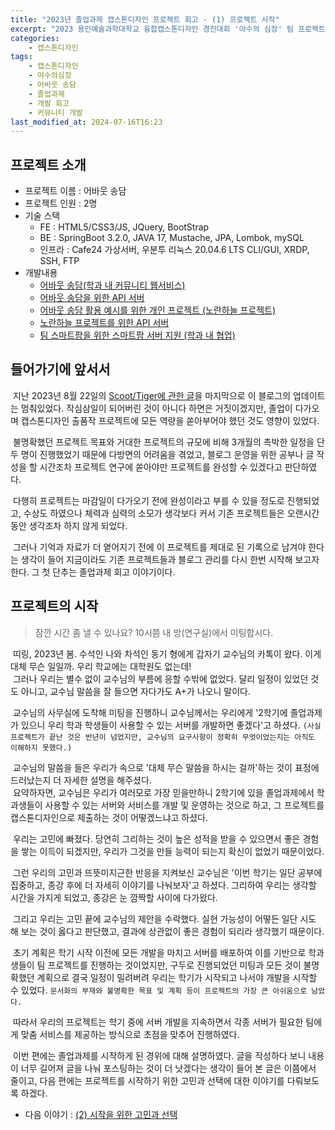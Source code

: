 ```yaml
---
title: "2023년 졸업과제 캡스톤디자인 프로젝트 회고 - (1) 프로젝트 시작"
excerpt: "2023 용인예술과학대학교 융합캡스톤디자인 경진대회 '야수의 심장' 팀 프로젝트 회고"
categories:
    - 캡스톤디자인
tags:
    - 캡스톤디자인
    - 야수의심장
    - 어바웃 송담
    - 졸업과제
    - 개발 회고
    - 커뮤니티 개발
last_modified_at: 2024-07-16T16:23
---
```


## 프로젝트 소개

* 프로젝트 이름 : 어바웃 송담
* 프로젝트 인원 : 2명
* 기술 스택
    * FE : HTML5/CSS3/JS, JQuery, BootStrap
    * BE : SpringBoot 3.2.0, JAVA 17, Mustache, JPA, Lombok, mySQL
    * 인프라 : Cafe24 가상서버, 우분투 리눅스 20.04.6 LTS CLI/GUI, XRDP, SSH, FTP
* 개발내용
    * [어바웃 송담(학과 내 커뮤니티 웹서비스)](https://github.com/godokan/ccsYasu)
    * [어바웃 송담을 위한 API 서버](https://github.com/godokan/ccsApi)
    * [어바웃 송담 활용 예시를 위한 개인 프로젝트 (노란하늘 프로젝트)](https://github.com/godokan/YellowSky)
    * [노란하늘 프로젝트를 위한 API 서버](https://github.com/godokan/YellowSkyAPI)
    * [팀 스마트팜을 위한 스마트팜 서버 지원 (학과 내 협업)](https://github.com/godokan/SmartFarm)

## 들어가기에 앞서서

&nbsp;지난 2023년 8월 22일의 [Scoot/Tiger에 관한 글](https://godokan.github.io/개발이야기/Scott-Tiger/)을 마지막으로 이 블로그의 업데이트는 멈춰있었다. 작심삼일이 되어버린 것이 아니다 하면은 거짓이겠지만, 졸업이 다가오며 캡스톤디자인 출품작 프로젝트에 모든 역량을 쏟아부어야 했던 것도 영향이 있었다.

&nbsp;불명확했던 프로젝트 목표와 거대한 프로젝트의 규모에 비해 3개월의 촉박한 일정을 단 두 명이 진행했었기 때문에 다방면의 어려움을 겪었고, 블로그 운영을 위한 공부나 글 작성을 할 시간조차 프로젝트 연구에 쏟아야만 프로젝트를 완성할 수 있겠다고 판단하였다.

&nbsp;다행히 프로젝트는 마감일이 다가오기 전에 완성이라고 부를 수 있을 정도로 진행되었고, 수상도 하였으나 체력과 심력의 소모가 생각보다 커서 기존 프로젝트들은 오랜시간 동안 생각조차 하지 않게 되었다.

&nbsp;그러나 기억과 자료가 더 옅어지기 전에 이 프로젝트를 제대로 된 기록으로 남겨야 한다는 생각이 들어 지금이라도 기존 프로젝트들과 블로그 관리를 다시 한번 시작해 보고자 한다. 그 첫 단추는 졸업과제 회고 이야기이다.

## 프로젝트의 시작

> 잠깐 시간 좀 낼 수 있나요? 10시쯤 내 방(연구실)에서 미팅합시다.

&nbsp;띠링, 2023년 봄. 수석인 나와 차석인 동기 형에게 갑자기 교수님의 카톡이 왔다. 이게 대체 무슨 일일까. 우리 학교에는 대학원도 없는데!
<br/>&nbsp;그러나 우리는 별수 없이 교수님의 부름에 응할 수밖에 없었다. 달리 일정이 있었던 것도 아니고, 교수님 말씀을 잘 들으면 자다가도 A+가 나오니 말이다.

&nbsp;교수님의 사무실에 도착해 미팅을 진행하니 교수님께서는 우리에게 '2학기에 졸업과제가 있으니 우리 학과 학생들이 사용할 수 있는 서버를 개발하면 좋겠다'고 하셨다. `(사실 프로젝트가 끝난 것은 반년이 넘었지만, 교수님의 요구사항이 정확히 무엇이었는지는 아직도 이해하지 못했다.)`

&nbsp;교수님의 말씀을 들은 우리가 속으로 '대체 무슨 말씀을 하시는 걸까'하는 것이 표정에 드러났는지 더 자세한 설명을 해주셨다. <br/>&nbsp;요약하자면, 교수님은 우리가 여러모로 가장 믿을만하니 2학기에 있을 졸업과제에서 학과생들이 사용할 수 있는 서버와 서비스를 개발 및 운영하는 것으로 하고, 그 프로젝트를 캡스톤디자인으로 제출하는 것이 어떻겠느냐고 하셨다.

&nbsp;우리는 고민에 빠졌다. 당연히 그리하는 것이 높은 성적을 받을 수 있으면서 좋은 경험을 쌓는 이득이 되겠지만, 우리가 그것을 만들 능력이 되는지 확신이 없었기 때문이었다.

&nbsp;그런 우리의 고민과 뜨뜻미지근한 반응을 지켜보신 교수님은 '이번 학기는 일단 공부에 집중하고, 종강 후에 더 자세히 이야기를 나눠보자'고 하셨다. 그리하여 우리는 생각할 시간을 가지게 되었고, 종강은 눈 깜짝할 사이에 다가왔다.

&nbsp;그리고 우리는 고민 끝에 교수님의 제안을 수락했다. 실현 가능성이 어떻든 일단 시도 해 보는 것이 옳다고 판단했고, 결과에 상관없이 좋은 경험이 되리라 생각했기 때문이다.

&nbsp;초기 계획은 학기 시작 이전에 모든 개발을 마치고 서버를 배포하여 이를 기반으로 학과생들이 팀 프로젝트를 진행하는 것이었지만, 구두로 진행되었던 미팅과 모든 것이 불명확했던 계획으로 결국 일정이 밀려버려 우리는 학기가 시작되고 나서야 개발을 시작할 수 있었다. `문서화의 부재와 불명확한 목표 및 계획 등이 프로젝트의 가장 큰 아쉬움으로 남았다.`

&nbsp;따라서 우리의 프로젝트는 학기 중에 서버 개발을 지속하면서 각종 서버가 필요한 팀에게 맞춤 서비스를 제공하는 방식으로 초점을 맞추어 진행하였다.

&nbsp;이번 편에는 졸업과제를 시작하게 된 경위에 대해 설명하였다. 글을 작성하다 보니 내용이 너무 길어져 글을 나눠 포스팅하는 것이 더 낫겠다는 생각이 들어 본 글은 이쯤에서 줄이고, 다음 편에는 프로젝트를 시작하기 위한 고민과 선택에 대한 이야기를 다뤄보도록 하겠다.

* 다음 이야기 : [(2) 시작을 위한 고민과 선택](https://godokan.github.io/캡스톤디자인/야수의심장-회고-2/)